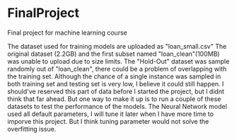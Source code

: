 # FinalProject
Final project for machine learning course

The dataset used for training models are uploaded as "loan_small.csv"
The original dataset (2.2GB) and the first subset named "loan_clean"(100MB) was unable to upload due to size limits.
The "Hold-Out" dataset was sample randomly out of "loan_clean", there could be a problem of overlapping with the training set. Although the chance of a single instance was sampled in both training set and testing set is very low, I believe it could still happen. I should've reserved this part of data before I started the project, but I didnt think that far ahead. But one way to make it up is to run a couple of these datasets to test the performance of the models.
The Neural Network model used all default parameters, I will tune it later when I have more time to imporve this project. But I think tuning parameter would not solve the overfitting issue.
